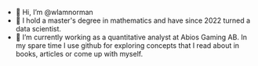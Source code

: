- 👋 Hi, I’m @wlamnorman
- 👀 I hold a master's degree in mathematics and have since 2022 turned a data scientist. 
- 🌱 I’m currently working as a quantitative analyst at Abios Gaming AB. In my spare time I use github for exploring concepts that I read about in books, articles or come up with myself.

<!---
wlamnorman/wlamnorman is a ✨ special ✨ repository because its `README.md` (this file) appears on your GitHub profile.
You can click the Preview link to take a look at your changes.
--->
